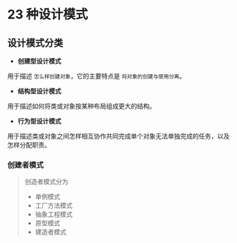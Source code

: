 # 23 种设计模式
## 设计模式分类
- **创建型设计模式**

用于描述 `怎么样创建对象`，它的主要特点是 `将对象的创建与使用分离`。

- **结构型设计模式**

用于描述如何将类或对象按某种布局组成更大的结构。

- **行为型设计模式**

用于描述类或对象之间怎样相互协作共同完成单个对象无法单独完成的任务，以及怎样分配职责。

### 创建者模式
> 创造者模式分为
> - 单例模式
> - 工厂方法模式
> - 抽象工程模式
> - 原型模式
> - 建造者模式